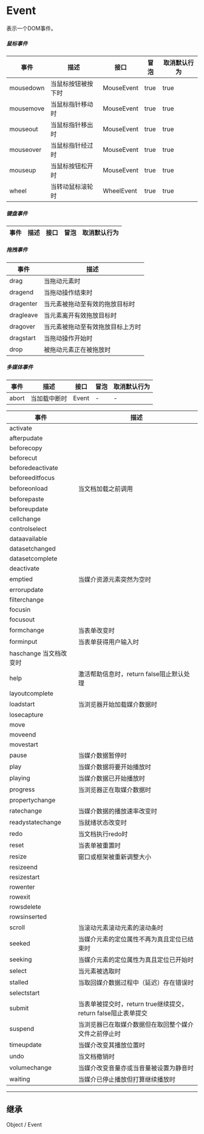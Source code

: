 # Event

表示一个DOM事件。

##### 鼠标事件

| 事件 | 描述 | 接口 | 冒泡 | 取消默认行为 |
|---|---|---|---|---|
| mousedown | 当鼠标按钮被按下时 | MouseEvent | true | true |
| mousemove | 当鼠标指针移动时 | MouseEvent | true | true |
| mouseout | 当鼠标指针移出时 | MouseEvent | true | true |
| mouseover | 当鼠标指针经过时 | MouseEvent | true | true |
| mouseup | 当鼠标按钮松开时 | MouseEvent | true | true |
| wheel | 当转动鼠标滚轮时 | WheelEvent | true | true |

##### 键盘事件

| 事件 | 描述 | 接口 | 冒泡 | 取消默认行为 |
|---|---|---|---|---|

##### 拖拽事件

| 事件 | 描述 |
|---|---|
| drag | 当拖动元素时 |
| dragend | 当拖动操作结束时 |
| dragenter | 当元素被拖动至有效的拖放目标时 |
| dragleave | 当元素离开有效拖放目标时 |
| dragover | 当元素被拖动至有效拖放目标上方时 |
| dragstart | 当拖动操作开始时 |
| drop | 被拖动元素正在被拖放时 |

##### 多媒体事件 

| 事件 | 描述 | 接口 | 冒泡 | 取消默认行为 |
|---|---|---|---|---|
| abort | 当加载中断时 | Event | - | - |

| 事件 | 描述 |
|---|---|
| activate | |
| afterpudate	 | |
| beforecopy | |
| beforecut | |
| beforedeactivate | | 
| beforeeditfocus | | 
| beforeonload | 当文档加载之前调用 |
| beforepaste	 | | 
| beforeupdate | | 
| cellchange | | 
| controlselect |
| dataavailable | | 
| datasetchanged | | 
| datasetcomplete | | 
| deactivate | | 
| emptied | 当媒介资源元素突然为空时 |
| errorupdate | | 
| filterchange | | 
| focusin | | 
| focusout | | 
| formchange | 当表单改变时 |
| forminput | 当表单获得用户输入时 |
| haschange	当文档改变时 |
| help | 激活帮助信息时，return false阻止默认处理 |
| layoutcomplete | |
| loadstart | 当浏览器开始加载媒介数据时 |
| losecapture | | 
| move | | 
| moveend | | 
| movestart | | 
| pause | 当媒介数据暂停时 |
| play | 当媒介数据将要开始播放时 |
| playing | 当媒介数据已开始播放时 |
| progress | 当浏览器正在取媒介数据时 |
| propertychange | | 
| ratechange | 当媒介数据的播放速率改变时 |
| readystatechange | 当就绪状态改变时 |
| redo | 当文档执行redo时 |
| reset | 当表单被重置时 |
| resize | 窗口或框架被重新调整大小 |
| resizeend | | 
| resizestart | | 
| rowenter | | 
| rowexit | | 
| rowsdelete | | 
| rowsinserted | | 
| scroll | 当滚动元素滚动元素的滚动条时 |
| seeked | 当媒介元素的定位属性不再为真且定位已结束时 |
| seeking | 当媒介元素的定位属性为真且定位已开始时 |
| select | 当元素被选取时 |
| stalled | 当取回媒介数据过程中（延迟）存在错误时 |
| selectstart | | 
| submit | 当表单被提交时，return true继续提交，return false阻止表单提交 |
| suspend | 当浏览器已在取媒介数据但在取回整个媒介文件之前停止时 |
| timeupdate | 当媒介改变其播放位置时 |
| undo | 当文档撤销时 |
| volumechange | 当媒介改变音量亦或当音量被设置为静音时	 |
| waiting | 当媒介已停止播放但打算继续播放时 |

---

## 继承

Object / Event

